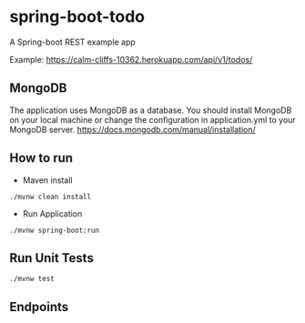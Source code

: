 # spring-boot-todo
A Spring-boot REST example app

Example: https://calm-cliffs-10362.herokuapp.com/api/v1/todos/

## MongoDB
The application uses MongoDB as a database. You should install MongoDB on your local machine or change the configuration in application.yml to your MongoDB server.
https://docs.mongodb.com/manual/installation/

## How to run
* Maven install
```
./mvnw clean install
```
* Run Application
```
./mvnw spring-boot:run
```

## Run Unit Tests
```
./mvnw test
```

## Endpoints
